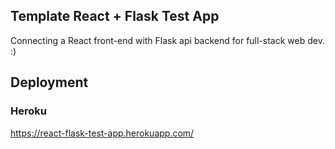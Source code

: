 ## Template React + Flask Test App

Connecting a React front-end with Flask api backend for full-stack web dev. :)

## Deployment

### Heroku
https://react-flask-test-app.herokuapp.com/
